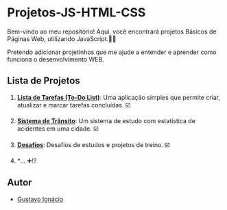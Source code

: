 # Projetos-JS-HTML-CSS
Bem-vindo ao meu repositório! Aqui, você encontrará projetos Básicos de Páginas Web, utilizando JavaScript.👨‍💻

Pretendo adicionar projetinhos que me ajude a entender e aprender como funciona o desenvolvimento WEB.

## Lista de Projetos

1. [**Lista de Tarefas (To-Do List)**](https://github.com/GustavoIgn/PROJETOS-JS-HTML-CSS/blob/main/Lista%20de%20TAREFAS/Modelo%20-%20Lista....html): Uma aplicação simples que permite criar, atualizar e marcar tarefas concluídas. ☑️

2. [**Sistema de Trânsito**](https://github.com/GustavoIgn/PROJETOS-JS-HTML-CSS/tree/main/Sistema-de-Trânsito/index.html): Um sistema de estudo com estatística de acidentes em uma cidade. ☑️ 

3. [**Desafios**](https://github.com/GustavoIgn/PROJETOS-JS-HTML-CSS/tree/main/Desafios): Desafios de estudos e projetos de treino. ☑️

4. **...* ➕⁉️

## Autor
- [Gustavo Ignácio](https://github.com/gustavoign)
